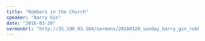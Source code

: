 ```yaml
---
title: "Robbers in the Church"
speaker: "Barry Gin"
date: "2016-03-20"
sermonUrl: "http://35.190.93.184/sermons/20160320_sunday_barry_gin_robbers_in_the_church.mp3"
---
```

